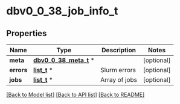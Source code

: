 # dbv0_0_38_job_info_t

## Properties
Name | Type | Description | Notes
------------ | ------------- | ------------- | -------------
**meta** | [**dbv0_0_38_meta_t**](dbv0_0_38_meta.md) \* |  | [optional] 
**errors** | [**list_t**](dbv0_0_38_error.md) \* | Slurm errors | [optional] 
**jobs** | [**list_t**](dbv0_0_38_job.md) \* | Array of jobs | [optional] 

[[Back to Model list]](../README.md#documentation-for-models) [[Back to API list]](../README.md#documentation-for-api-endpoints) [[Back to README]](../README.md)


